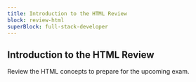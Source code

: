 ```yaml
---
title: Introduction to the HTML Review
block: review-html
superBlock: full-stack-developer
---
```


## Introduction to the HTML Review

Review the HTML concepts to prepare for the upcoming exam.
